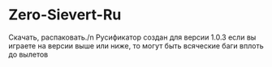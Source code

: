 # Zero-Sievert-Ru

Скачать, распаковать./n
Русификатор создан для версии 1.0.3 если вы играете на версии выше или ниже, то могут быть всяческие баги вплоть до вылетов
